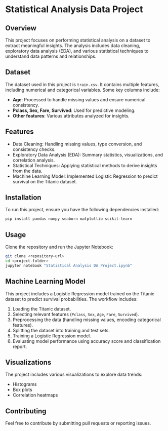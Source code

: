 # Statistical Analysis Data Project

## Overview
This project focuses on performing statistical analysis on a dataset to extract meaningful insights. The analysis includes data cleaning, exploratory data analysis (EDA), and various statistical techniques to understand data patterns and relationships.

## Dataset
The dataset used in this project is `train.csv`. It contains multiple features, including numerical and categorical variables. Some key columns include:
- **Age**: Processed to handle missing values and ensure numerical consistency.
- **Pclass, Sex, Fare, Survived**: Used for predictive modeling.
- **Other features**: Various attributes analyzed for insights.

## Features
- Data Cleaning: Handling missing values, type conversion, and consistency checks.
- Exploratory Data Analysis (EDA): Summary statistics, visualizations, and correlation analysis.
- Statistical Techniques: Applying statistical methods to derive insights from the data.
- Machine Learning Model: Implemented Logistic Regression to predict survival on the Titanic dataset.

## Installation
To run this project, ensure you have the following dependencies installed:

```bash
pip install pandas numpy seaborn matplotlib scikit-learn
```

## Usage
Clone the repository and run the Jupyter Notebook:

```bash
git clone <repository-url>
cd <project-folder>
jupyter notebook "Statistical Analysis DA Project.ipynb"
```
## Machine Learning Model
This project includes a Logistic Regression model trained on the Titanic dataset to predict survival probabilities. The workflow includes:
1. Loading the Titanic dataset.
2. Selecting relevant features (`Pclass`, `Sex`, `Age`, `Fare`, `Survived`).
3. Preprocessing the data (handling missing values, encoding categorical features).
4. Splitting the dataset into training and test sets.
5. Training a Logistic Regression model.
6. Evaluating model performance using accuracy score and classification report.

## Visualizations
The project includes various visualizations to explore data trends:
- Histograms
- Box plots
- Correlation heatmaps

## Contributing
Feel free to contribute by submitting pull requests or reporting issues.





